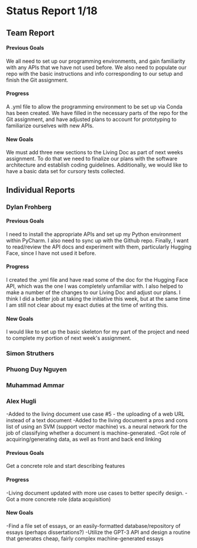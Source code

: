 # Status Report 1/18
## Team Report
#### Previous Goals
We all need to set up our programming environments, and gain familiarity with any APIs that we have not used before. We also need to populate our repo with the basic instructions and info corresponding to our setup and finish the Git assignment.
#### Progress
A .yml file to allow the programming environment to be set up via Conda has been created. We have filled in the necessary parts of the repo for the Git assignment, and have adjusted plans to account for prototyping to familiarize ourselves with new APIs.
#### New Goals
We must add three new sections to the Living Doc as part of next weeks assignment. To do that we need to finalize our plans with the software architecture and establish coding guidelines. Additionally, we would like to have a basic data set for cursory tests collected. 

## Individual Reports
### Dylan Frohberg
#### Previous Goals
I need to install the appropriate APIs and set up my Python environment within PyCharm. I also need to sync up with the Github repo. Finally, I want to read/review the API docs and experiment with them, particularly Hugging Face, since I have not used it before.
#### Progress
I created the .yml file and have read some of the doc for the Hugging Face API, which was the one I was completely unfamiliar with. I also helped to make a number of the changes to our Living Doc and adjust our plans. I think I did a better job at taking the initiative this week, but at the same time I am still not clear about my exact duties at the time of writing this.
#### New Goals
I would like to set up the basic skeleton for my part of the project and need to complete my portion of next week's assignment.
### Simon Struthers

### Phuong Duy Nguyen

### Muhammad Ammar

### Alex Hugli
-Added to the living document use case #5 - the uploading of a web URL instead of a text document
-Added to the living document a pros and cons list of using an SVM (support vector machine) vs. a neural network
    for the job of classifying whether a document is machine-generated.
-Got role of acquiring/generating data, as well as front and back end linking

#### Previous Goals
Get a concrete role and start describing features
#### Progress
-Living document updated with more use cases to better specify design. 
-Got a more concrete role (data acquisition)
#### New Goals
-Find a file set of essays, or an easily-formatted database/repository of essays (perhaps dissertations?)
-Utilize the GPT-3 API and design a routine that generates cheap, fairly complex machine-generated essays